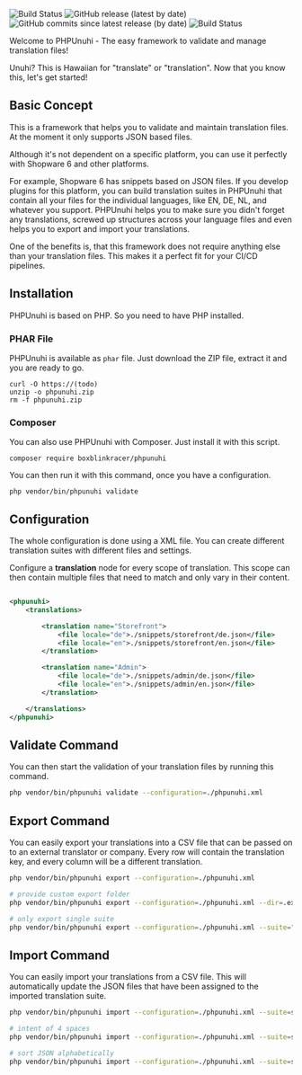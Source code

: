 ![Build Status](https://github.com/boxblinkracer/phpunuhi/actions/workflows/ci_pipe.yml/badge.svg)
![GitHub release (latest by date)](https://img.shields.io/github/v/release/boxblinkracer/phpunuhi)
![GitHub commits since latest release (by date)](https://img.shields.io/github/commits-since/boxblinkracer/phpunuhi/latest)
![Build Status](https://github.com/boxblinkracer/phpunuhi/actions/workflows/nightly_build.yml/badge.svg)

Welcome to PHPUnuhi - The easy framework to validate and manage translation files!

Unuhi? This is Hawaiian for "translate" or "translation".
Now that you know this, let's get started!

## Basic Concept

This is a framework that helps you to validate and maintain translation files.
At the moment it only supports JSON based files.

Although it's not dependent on a specific platform, you can use it perfectly with Shopware 6 and other platforms.

For example, Shopware 6 has snippets based on JSON files.
If you develop plugins for this platform, you can build translation suites in PHPUnuhi that contain all your files for the individual languages, like EN, DE, NL, and whatever you support.
PHPUnuhi helps you to make sure you didn't forget any translations, screwed up structures across your language files and even
helps you to export and import your translations.

One of the benefits is, that this framework does not require anything else than your translation files.
This makes it a perfect fit for your CI/CD pipelines.

## Installation

PHPUnuhi is based on PHP. So you need to have PHP installed.

### PHAR File

PHPUnuhi is available as `phar` file.
Just download the ZIP file, extract it and you are ready to go.

```
curl -O https://(todo)
unzip -o phpunuhi.zip
rm -f phpunuhi.zip
```

### Composer

You can also use PHPUnuhi with Composer. Just install it with this script.

```
composer require boxblinkracer/phpunuhi
```

You can then run it with this command, once you have a configuration.

```
php vendor/bin/phpunuhi validate
```

## Configuration

The whole configuration is done using a XML file.
You can create different translation suites with different files and settings.

Configure a **translation** node for every scope of translation.
This scope can then contain multiple files that need to match and only vary in their content.

```xml

<phpunuhi>
    <translations>

        <translation name="Storefront">
            <file locale="de">./snippets/storefront/de.json</file>
            <file locale="en">./snippets/storefront/en.json</file>
        </translation>

        <translation name="Admin">
            <file locale="de">./snippets/admin/de.json</file>
            <file locale="en">./snippets/admin/en.json</file>
        </translation>

    </translations>
</phpunuhi>
```

## Validate Command

You can then start the validation of your translation files by running this command.

```bash 
php vendor/bin/phpunuhi validate --configuration=./phpunuhi.xml
```

## Export Command

You can easily export your translations into a CSV file that can be passed on to an external translator or company.
Every row will contain the translation key, and every column will be a different translation.

```bash 
php vendor/bin/phpunuhi export --configuration=./phpunuhi.xml

# provide custom export folder
php vendor/bin/phpunuhi export --configuration=./phpunuhi.xml --dir=.exports

# only export single suite
php vendor/bin/phpunuhi export --configuration=./phpunuhi.xml --suite="my suite"
```

## Import Command

You can easily import your translations from a CSV file.
This will automatically update the JSON files that have been assigned to the imported translation suite.

```bash 
php vendor/bin/phpunuhi import --configuration=./phpunuhi.xml --suite=storefront --file=./storefront.csv

# intent of 4 spaces
php vendor/bin/phpunuhi import --configuration=./phpunuhi.xml --suite=storefront --file=./storefront.csv --intent=4

# sort JSON alphabetically
php vendor/bin/phpunuhi import --configuration=./phpunuhi.xml --suite=storefront --file=./storefront.csv --sort
```
